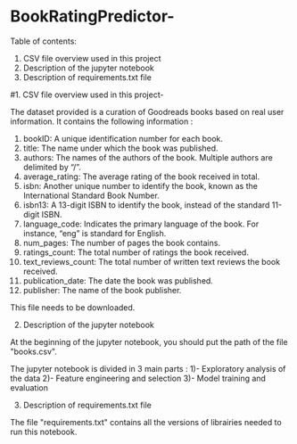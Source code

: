 # BookRatingPredictor-
Table of contents:

   1. CSV file overview used in this project
   2. Description of the jupyter notebook
   3. Description of requirements.txt file
   
#1. CSV file overview used in this project-


The dataset provided is a curation of Goodreads books based on real user information.
It contains the following information :
 
1) bookID: A unique identification number for each book.
2) title: The name under which the book was published.
3) authors: The names of the authors of the book. Multiple authors are delimited by
“/”.
4) average_rating: The average rating of the book received in total.
5) isbn: Another unique number to identify the book, known as the International
Standard Book Number.
6) isbn13: A 13-digit ISBN to identify the book, instead of the standard 11-digit ISBN.
7) language_code: Indicates the primary language of the book. For instance, “eng” is
standard for English.
8) num_pages: The number of pages the book contains.
9) ratings_count: The total number of ratings the book received.
10) text_reviews_count: The total number of written text reviews the book received.
11) publication_date: The date the book was published.
12) publisher: The name of the book publisher.

This file needs to be downloaded.


2. Description of the jupyter notebook

At the beginning of the jupyter notebook, you should put the path of the file
"books.csv".

The jupyter notebook is divided in 3 main parts : 
1)- Exploratory analysis of the data 
2)- Feature engineering and selection
3)- Model training and evaluation

3. Description of requirements.txt file

The file "requirements.txt" contains all the versions of librairies needed to 
run this notebook.
